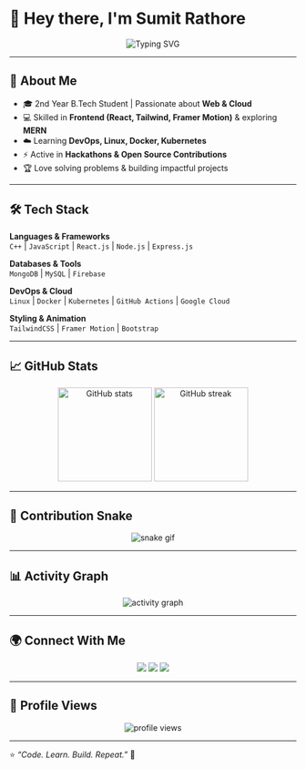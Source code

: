 # 👋 Hey there, I'm Sumit Rathore  

<p align="center">
  <img src="https://imgs.search.brave.com/RPkYt20XONWU_8sJ42Rqcbc4IlTKWyY4aaF0uUfqEcc/rs:fit:500:0:1:0/g:ce/aHR0cHM6Ly9yZXBv/c2l0b3J5LWltYWdl/cy5naXRodWJ1c2Vy/Y29udGVudC5jb20v/NTg4MTgxOTMyL2Uz/NmVjNjc4LTc5ODQt/NGNkZC04ZTRjLWEz/OTMyNzcyZmY4ZQ" alt="Typing SVG" />
</p>

---

## 🚀 About Me  
- 🎓 2nd Year B.Tech Student | Passionate about **Web & Cloud**  
- 💻 Skilled in **Frontend (React, Tailwind, Framer Motion)** & exploring **MERN**  
- ☁️ Learning **DevOps, Linux, Docker, Kubernetes**  
- ⚡ Active in **Hackathons & Open Source Contributions**  
- 🏆 Love solving problems & building impactful projects  

---

## 🛠️ Tech Stack  

**Languages & Frameworks**  
`C++` | `JavaScript` | `React.js` | `Node.js` | `Express.js`  

**Databases & Tools**  
`MongoDB` | `MySQL` | `Firebase`  

**DevOps & Cloud**  
`Linux` | `Docker` | `Kubernetes` | `GitHub Actions` | `Google Cloud`  

**Styling & Animation**  
`TailwindCSS` | `Framer Motion` | `Bootstrap`  

---

## 📈 GitHub Stats  

<p align="center">
  <img src="https://github-readme-stats.vercel.app/api?username=Sumitrathore10&show_icons=true&theme=radical" alt="GitHub stats" height="165" />
  <img src="https://github-readme-streak-stats.herokuapp.com/?user=Sumitrathore10&theme=radical" alt="GitHub streak" height="165" />
</p>

---

## 🐍 Contribution Snake  

<p align="center">
  <img src="https://raw.githubusercontent.com/Sumitrathore10/Sumitrathore10/output/github-contribution-grid-snake.svg" alt="snake gif" />
</p>

---

## 📊 Activity Graph  

<p align="center">
  <img src="https://github-readme-activity-graph.vercel.app/graph?username=Sumitrathore10&theme=radical" alt="activity graph" />
</p>

---

## 🌍 Connect With Me  

<p align="center">
  <a href="https://github.com/Sumitrathore10"><img src="https://img.shields.io/badge/GitHub-181717?style=for-the-badge&logo=github&logoColor=white"/></a>
  <a href="https://www.linkedin.com/in/sumit-rathore-2005"><img src="https://img.shields.io/badge/LinkedIn-0077B5?style=for-the-badge&logo=linkedin&logoColor=white"/></a>
  <a href="mailto:srathore132005@gmail.com"><img src="https://img.shields.io/badge/Gmail-D14836?style=for-the-badge&logo=gmail&logoColor=white"/></a>
</p>

---

## 👀 Profile Views  

<p align="center">
  <img src="https://komarev.com/ghpvc/?username=Sumitrathore10&label=Profile%20Views&color=0e75b6&style=flat" alt="profile views" />
</p>

---

⭐ *“Code. Learn. Build. Repeat.”* 🚀  
